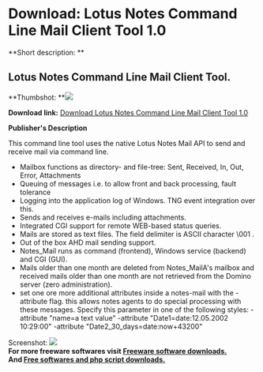 # Download: Lotus Notes Command Line Mail Client Tool 1.0

**Short description: **

## Lotus Notes Command Line Mail Client Tool.

  
**Thumbshot: **![](http://www.freewarefiles.com/screenshot/lotusnotesclm_md.gif)   
  
**Download link:** [Download Lotus Notes Command Line Mail Client Tool 1.0](http://freesoftwares.boysofts.com/Lotus-Notes-Command-Line-Mail-Client-Tool_program_35583.html)  
  

**Publisher's Description**  
  

This command line tool uses the native Lotus Notes Mail API to send and
receive mail via command line.

  * Mailbox functions as directory- and file-tree: Sent, Received, In, Out, Error, Attachments 
  * Queuing of messages i.e. to allow front and back processing, fault tolerance 
  * Logging into the application log of Windows. TNG event integration over this. 
  * Sends and receives e-mails including attachments. 
  * Integrated CGI support for remote WEB-based status queries. 
  * Mails are stored as text files. The field delimiter is ASCII character \001 . 
  * Out of the box AHD mail sending support. 
  * Notes_Mail runs as command (frontend), Windows service (backend) and CGI (GUI). 
  * Mails older than one month are deleted from Notes_MailA's mailbox and received mails older than one month are not retrieved from the Domino server (zero administration). 
  * set one ore more additional attributes inside a notes-mail with the -attribute flag. this allows notes agents to do special processing with these messages. Specify this parameter in one of the following styles: -attribute "name=a text value" -attribute "Date1=date:12.05.2002 10:29:00" -attribute "Date2_30_days=date:now+43200" 

  
  
Screenshot: ![](http://www.freewarefiles.com/screenshot/lotusnotesclm.gif)  
**For more freeware softwares visit [Freeware software downloads.](http://freesoftwares.boysofts.com/)**   
**And [Free softwares and php script downloads.](http://www.boysofts.com/)**

